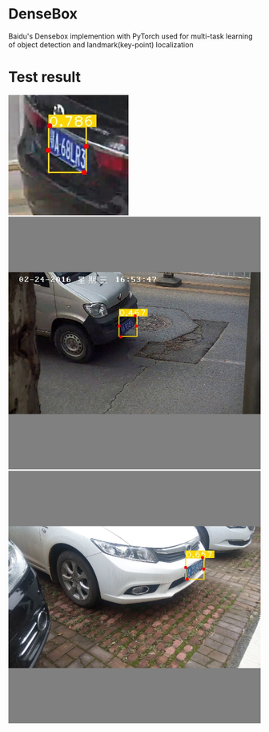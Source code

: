 # DenseBox
Baidu's Densebox implemention with PyTorch used for multi-task learning of object detection and landmark(key-point) localization

# Test result
![](https://github.com/CaptainEven/DenseBox/blob/master/demo_1.jpg) </br>
![](https://github.com/CaptainEven/DenseBox/blob/master/demo_2.jpg) </br>
![](https://github.com/CaptainEven/DenseBox/blob/master/demo_3.jpg) </br>

